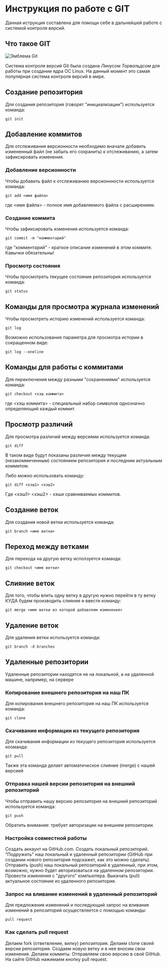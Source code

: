 # **Инструкция по работе с GIT**

Данная иструкция составлена для помощи себе в дальнейшей работе с системой контроля версий.

## Что такое GIT

![Эмблема Git](git.JPG)

Система контроля версий Git была создана *Линусом Торвальдсом* для работы при создании ядра ОС Linux. На данный момент это самая популярная система контроля версий в мире.

## Создание репозитория

Для создания репозитория (говорят "инициализации") используется команда:

    git init

## Добавление коммитов

Для отслеживания версионности необходимо вначале добавить измененный файл (не забыть его сохранить) к отслеживанию, а затем зафиксировать изменения.

### Добавление версионности

Чтобы добавить файл к отслеживанию версионнности используется команда:

    git add <имя файла>

где <имя файла> - полное имя добавляемого файла с расширением.

### Создание коммита

Чтобы зафиксировать изменения используется команда:

    git commit -m "комментарий"

где "комментарий" - краткое описание изменений в этом коммите. Кавычки обязательны!

### Просмотр состояния

Чтобы просмотреть текущее состояние репозитория используется команда:

    git status

## Команды для просмотра журнала изменений

Чтобы просмотреть историю изменений используется команда:

    git log

Возможно использование параметра для просмотра истории в сокращенном виде:

    git log --oneline

## Команды для работы с коммитами

Для переключения между разными "сохранениями" используется команда:

    git checkout <хэш коммита>

где <хэш коммита> - специальный набор символов однозначно определяющий каждый коммит.

## Просмотр различий

Для просмотра различий между версиями используется команда:

    git diff

В таком виде будут показаны различия между текущим (незакоммиченным) состоянием репозитория и последним актуальным коммитом.

Либо можно использовать команду:

    git diff <хэш1> <хэш2>

Где <хэш1> <хэш2> - хэши сравниваемых коммитов.

## Создание веток

Для создания новой ветки используется команда:

    git branch <имя ветки>

## Переход между ветками

Для перехода на другую ветку исползуется команда:

    git checkout <имя ветки>

## Слияние веток

Для того, чтобы влить одну ветку в другую нужно перейти в ту ветку КУДА будем производить слияние и ввести команду:

    git merge <имя ветки из которой добавляем изменения>

## Удаление веток

Для удаления ветки используется команда:
    
    git branch -d branches

## Удаленные репозитории

Удаленные репозитории находятся не на локальной, а на удаленной машине, например, на сервере

### Копирование внешнего репозитория на наш ПК

Для копирования внешнего репозитория на наш ПК используется команда:
    
    git clone

### Скачивание информации из текущего репозитория

Для скачивания информации из текущего репозитория используется кооманда:

    git pull

Также эта команда делает автоматическое слияние (merge) с нашей версией

### Отправка нашей версии репозитория на внешний репозиторий

Чтобы отправить нашу версию репозитория на внешний репозиторий используется команда:

    git push

Обратить внимание: требует авторизации на внешнем репозитории.

### Настройка совместной работы

Создать аккаунт на GitHub.com. Создать локальный репозиторий. "Подружить" наш локальный и удаленный репозитории (GitHub при создании нового репозитория подскажет, как это можно сделать). Отправить (push) наш локальный репозиторий в удаленный, при этом, возможно, нужно будет авторизоваться на удаленном репозитории. Провести изменения с "другого" компьютера. Выкачать (pull) актуальное состояние из удаленного репозитория.

### Запрос на вливание изменений в удаленный репозиторий

Для предложения изменений и последующий запрос на вливание изменений в репозиторий осуществляется с помощью команды:

    pull request

### Как сделать pull request

Делаем fork (ответвление, вилку) репозитория. Делаем clone своей версии репозитория. Создаем новую ветку и в нее вносим свои изменения. Делаем коммиты. Отправляем свою версию в свой GitHub. На сайте GitHub нажимаем кнопку pull request.
